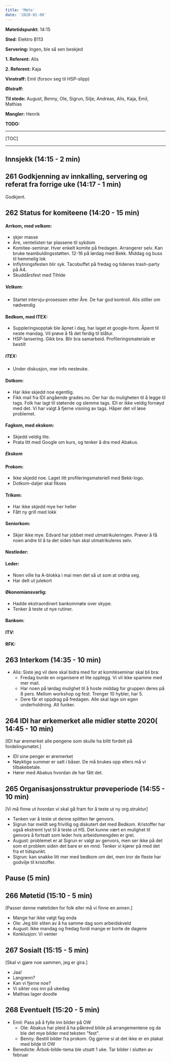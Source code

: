 ```yaml
---
title: 'Møte'
date: '2020-01-08'
---
```


**Møtetidspunkt:** 14:15

**Sted:** Elektro B113

**Servering:** Ingen, ble så sen beskjed

**1. Referent:** Alis

**2. Referent:** Kaja

**Vinstraff:** Emil (forsov seg til HSP-slipp)

**Ølstraff:**

**Til stede:** August, Benny, Ole, Sigrun, Silje, Andreas, Alis, Kaja, Emil, Mathias

**Mangler:** Henrik

**TODO:**

---

[TOC]

---

## Innsjekk (14:15 - 2 min)

## 261 Godkjenning av innkalling, servering og referat fra forrige uke (14:17 - 1 min)

Godkjent.  

## 262 Status for komiteene (14:20 - 15 min)

#### Arrkom, med velkom:
- skjer masse
- Åre, ventelisten tar plassene til sykdom
- Komitee-seminar. Hver enkelt komite på fredagen. Arrangerer selv. Kan bruke teambuldingsstøtten. 12-16 på lørdag med Bekk. Middag og buss til hemmelig lok
- Inflytningsfesten blir syk. Tacobuffet på fredag og tidenes trash-party på A4.
- Skuddårsfest med Tihlde

##### Velkom: 
- Startet intervju-prosessen etter Åre. De har god kontroll. Alis stiller om nødvendig

#### Bedkom, med ITEX:
- Suppleringsopptak ble åpnet i dag, har laget et google-form. Åpent til neste mandag. Vil prøve å få det ferdig til blåtur. 
- HSP-lansering. Gikk bra. Blir bra samarbeid. Profileringsmateriale er bestilt

##### ITEX:
- Under diskusjon, mer info nesteuke. 

#### Dotkom:
- Har ikke skjedd noe egentlig. 
- Fikk mail fra IDI angående grades.no. Der har du muligheten til å legge til tags. Folk har lagt til støtende og slemme tags. IDI er ikke veldig fornøyd med det. Vi har valgt å fjerne visning av tags. Håper det vil løse problemet.

#### Fagkom, med ekskom:
- Skjedd veldig lite. 
- Prata litt med Google om kurs, og tenker å dra med Abakus. 

##### Ekskom

#### Prokom:
- Ikke skjedd noe. Laget litt profileringsmateriell med Bekk-logo. 
- Dotkom-daljer skal fikses

#### Trikom:
- Har ikke skjedd mye her heller
- Fått ny grill med lokk

#### Seniorkom:
- Skjer ikke mye. Edvard har jobbet med utmatrikuleringen. Prøver å få noen andre til å ta det siden han skal utmatrikuleres selv.

#### Nestleder:

#### Leder:
- Noen ville ha A-blokka i mai men det så ut som at ordna seg. 
- Har delt ut julekort

#### Økonomiansvarlig:
- Hadde ekstraordinert bankommøte over skype. 
- Tenker å teste ut nye rutiner. 

#### Bankom: 

#### ITV:

#### RFK:

## 263 Interkom (14:35 - 10 min)
- Alis: Siste jeg vil dere skal bidra med for at komitéseminar skal bli bra:
    - Fredag burde en organisere et lite opplegg. Vi vil ikke spamme med mer mail.
    - Har noen på lørdag mulighet til å hoste middag for gruppen deres på 8 pers. Mellom workshop og fest. Trenger 10 hybler, har 5. 
    - Dere får et oppdrag på fredagen. Alle skal lage sin egen underholdning. Alt funker.

## 264 IDI har ørkemerket alle midler støtte 2020( 14:45 - 10 min)
[IDI har øremerket alle pengene som skulle ha blitt fordelt på fordelingsmøtet.]
- IDI sine penger er øremerket
- Nøyktige summer er satt i båser. De må brukes opp ellers må vi tilbakebetale. 
- Hører med Abakus hvordan de har fått det. 

## 265 Organisasjonsstruktur prøveperiode (14:55 - 10 min)
[Vi må finne ut hvordan vi skal gå fram for å teste ut ny org.struktur]

- Tanken var å teste ut denne splitten før genvors. 
- Sigrun har meldt seg frivillig og diskutert det med Bedkom. Kristoffer har også ekstremt lyst til å teste ut HS. Det kunne vært en mulighet til genvors å fortsatt som leder hvis arbeidsmengden er grei. 
- August: problemet er at Sigrun er valgt av genvors, men ser ikke på det som et problem siden det bare er en mnd. Tenker vi kjører på med det fra et tidspunkt. 
- Sigrun: kan snakke litt mer med bedkom om det, men tror de fleste har godvilje til kristoffer. 


## Pause (5 min)

## 266 Møtetid (15:10 - 5 min)
[Passer denne møtetiden for folk eller må vi finne en annen.]
- Mange har ikke valgt fag enda
- Ole: Jeg blir sliten av å ha samme dag som arbeidskveld
- August: Ikke mandag og fredag fordi mange er borte de dagene
- Konklusjon: Vi venter

## 267 Sosialt (15:15 - 5 min)
[Skal vi gjøre noe sammen, jeg er gira.]
- Jaa!
- Langrenn?
- Kan vi fjerne noe?
- Vi sikter oss inn på ukedag
- Mathias lager doodle


## 268 Eventuelt (15:20 - 5 min)
- Emil: Pass på å fylle inn bilder på OW
    - Ole: Abakus har pleid å ha påkrevd bilde på arrangementene og da ble det mye bilder med teksten "fest".
    - Benny: Bestill bilder fra prokom. Og gjerne si at det ikke er en plakat med bilde til OW
- Benedicte: Årbok-bilde-tema ble utsatt 1 uke. Tar bilder i slutten av februar
